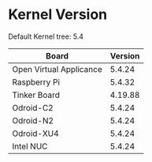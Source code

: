 
# Kernel Version

Default Kernel tree: 5.4

| Board | Version |
|-------|---------|
| Open Virtual Applicance | 5.4.24 |
| Raspberry Pi | 5.4.32 |
| Tinker Board | 4.19.88 |
| Odroid-C2 | 5.4.24 |
| Odroid-N2 | 5.4.24 |
| Odroid-XU4 | 5.4.24 |
| Intel NUC | 5.4.24 |
